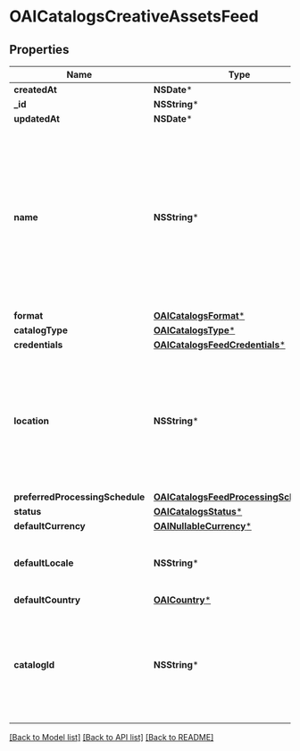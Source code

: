 # OAICatalogsCreativeAssetsFeed

## Properties
Name | Type | Description | Notes
------------ | ------------- | ------------- | -------------
**createdAt** | **NSDate*** |  | 
**_id** | **NSString*** |  | 
**updatedAt** | **NSDate*** |  | 
**name** | **NSString*** | A human-friendly name associated to a given feed. This value is currently nullable due to historical reasons. It is expected to become non-nullable in the future. | 
**format** | [**OAICatalogsFormat***](OAICatalogsFormat.md) |  | 
**catalogType** | [**OAICatalogsType***](OAICatalogsType.md) |  | 
**credentials** | [**OAICatalogsFeedCredentials***](OAICatalogsFeedCredentials.md) |  | 
**location** | **NSString*** | The URL where a feed is available for download. This URL is what Pinterest will use to download a feed for processing. | 
**preferredProcessingSchedule** | [**OAICatalogsFeedProcessingSchedule***](OAICatalogsFeedProcessingSchedule.md) |  | 
**status** | [**OAICatalogsStatus***](OAICatalogsStatus.md) |  | 
**defaultCurrency** | [**OAINullableCurrency***](OAINullableCurrency.md) |  | 
**defaultLocale** | **NSString*** | The locale used within a feed for product descriptions. | 
**defaultCountry** | [**OAICountry***](OAICountry.md) |  | 
**catalogId** | **NSString*** | Catalog id pertaining to the feed. If not provided, feed will use a default catalog based on type. | 

[[Back to Model list]](../README.md#documentation-for-models) [[Back to API list]](../README.md#documentation-for-api-endpoints) [[Back to README]](../README.md)


